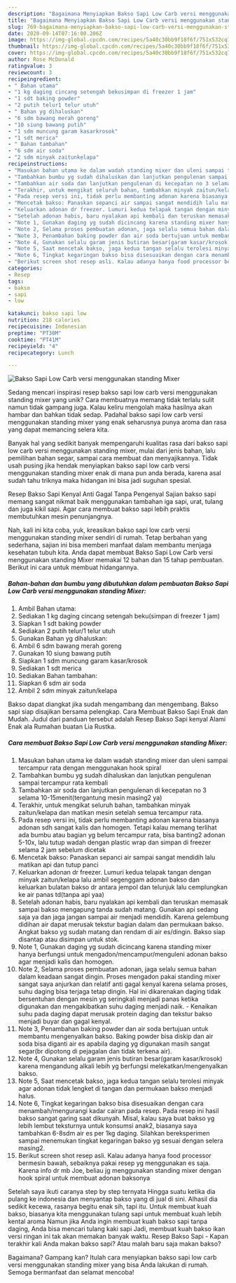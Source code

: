```yaml
---
description: "Bagaimana Menyiapkan Bakso Sapi Low Carb versi menggunakan standing Mixer yang Bikin Ngiler"
title: "Bagaimana Menyiapkan Bakso Sapi Low Carb versi menggunakan standing Mixer yang Bikin Ngiler"
slug: 769-bagaimana-menyiapkan-bakso-sapi-low-carb-versi-menggunakan-standing-mixer-yang-bikin-ngiler
date: 2020-09-14T07:16:00.206Z
image: https://img-global.cpcdn.com/recipes/5a40c30bb9f18f6f/751x532cq70/bakso-sapi-low-carb-versi-menggunakan-standing-mixer-foto-resep-utama.jpg
thumbnail: https://img-global.cpcdn.com/recipes/5a40c30bb9f18f6f/751x532cq70/bakso-sapi-low-carb-versi-menggunakan-standing-mixer-foto-resep-utama.jpg
cover: https://img-global.cpcdn.com/recipes/5a40c30bb9f18f6f/751x532cq70/bakso-sapi-low-carb-versi-menggunakan-standing-mixer-foto-resep-utama.jpg
author: Rose McDonald
ratingvalue: 3
reviewcount: 3
recipeingredient:
- " Bahan utama"
- "1 kg daging cincang setengah bekusimpan di freezer 1 jam"
- "1 sdt baking powder"
- "2 putih telur1 telur utuh"
- " Bahan yg dihaluskan"
- "6 sdm bawang merah goreng"
- "10 siung bawang putih"
- "1 sdm muncung garam kasarkrosok"
- "1 sdt merica"
- " Bahan tambahan"
- "6 sdm air soda"
- "2 sdm minyak zaitunkelapa"
recipeinstructions:
- "Masukan bahan utama ke dalam wadah standing mixer dan uleni sampai tercampur rata dengan menggunakan hook spiral"
- "Tambahkan bumbu yg sudah dihaluskan dan lanjutkan pengulenan sampai tercampur rata kembali"
- "Tambahkan air soda dan lanjutkan pengulenan di kecepatan no 3 selama 10-15menit(tergantung mesin masing2 ya)"
- "Terakhir, untuk mengikat seluruh bahan, tambahkan minyak zaitun/kelapa dan matikan mesin setelah semua tercampur rata."
- "Pada resep versi ini, tidak perlu membanting adonan karena biasanya adonan sdh sangat kalis dan homogen. Tetapi kalau memang terlihat ada bumbu atau bagian yg belum tercampur rata, bisa banting2 adonan 5-10x, lalu tutup wadah dengan plastic wrap dan simpan di freezer selama 2 jam sebelum dicetak"
- "Mencetak bakso: Panaskan sepanci air sampai sangat mendidih lalu matikan api dan tutup panci"
- "Keluarkan adonan dr freezer. Lumuri kedua telapak tangan dengan minyak zaitun/kelapa lalu ambil segenggam adonan bakso dan keluarkan bulatan bakso dr antara jempol dan telunjuk lalu cemplungkan ke air panas td(tanpa api yaa)"
- "Setelah adonan habis, baru nyalakan api kembali dan teruskan memasak sampai bakso mengapung tanda sudah matang. Gunakan api sedang saja ya dan jaga jangan sampai air menjadi mendidih. Karena gelembung didihan air dapat merusak tekstur bagian dalam dan permukaan bakso. Angkat bakso yg sudah matang dan rendam di air es/dingin. Bakso siap disantap atau disimpan untuk stok."
- "Note 1, Gunakan daging yg sudah dicincang karena standing mixer hanya berfungsi untuk mengadon/mencampur/menguleni adonan bakso agar menjadi kalis dan homogen."
- "Note 2, Selama proses pembuatan adonan, jaga selalu semua bahan dalam keadaan sangat dingin. Proses mengadon pakai standing mixer sangat saya anjurkan dan relatif anti gagal kenyal karena selama proses, suhu daging bisa terjaga tetap dingin. Hal ini dikarenakan daging tidak bersentuhan dengan mesin yg seringkali menjadi panas ketika digunakan dan mengakibatkan suhu daging menjadi naik.  Kenaikan suhu pada daging dapat merusak protein daging dan tekstur bakso menjadi buyar dan gagal kenyal."
- "Note 3, Penambahan baking powder dan air soda bertujuan untuk membantu mengenyalkan bakso. Baking powder bisa diskip dan air soda bisa diganti air es apabila daging yg digunakan masih sangat segar(br dipotong di pejagalan dan tidak terkena air)."
- "Note 4, Gunakan selalu garam jenis butiran besar(garam kasar/krosok) karena mengandung alkali lebih yg berfungsi melekatkan/mengenyalkan bakso."
- "Note 5, Saat mencetak bakso, jaga kedua tangan selalu terolesi minyak agar adonan tidak lengket di tangan dan permukaan bakso menjadi halus."
- "Note 6, Tingkat kegaringan bakso bisa disesuaikan dengan cara menambah/mengurangi kadar cairan pada resep. Pada resep ini hasil bakso sangat garing saat dikunyah. Misal, kalau saya buat bakso yg lebih lembut teksturnya untuk konsumsi anak2, biasanya saya tambahkan 6-8sdm air es per 1kg daging. Silahkan bereksperimen sampai menemukan tingkat kegaringan bakso yg sesuai dengan selera masing2."
- "Berikut screen shot resep asli. Kalau adanya hanya food processor bermesin bawah, sebaiknya pakai resep yg menggunakan es saja. Karena info dr mb Joe, beliau jg menggunakan standing mixer dengan hook spiral untuk membuat adonan baksonya"
categories:
- Resep
tags:
- bakso
- sapi
- low

katakunci: bakso sapi low 
nutrition: 218 calories
recipecuisine: Indonesian
preptime: "PT30M"
cooktime: "PT41M"
recipeyield: "4"
recipecategory: Lunch

---
```



![Bakso Sapi Low Carb versi menggunakan standing Mixer](https://img-global.cpcdn.com/recipes/5a40c30bb9f18f6f/751x532cq70/bakso-sapi-low-carb-versi-menggunakan-standing-mixer-foto-resep-utama.jpg)

Sedang mencari inspirasi resep bakso sapi low carb versi menggunakan standing mixer yang unik? Cara membuatnya memang tidak terlalu sulit namun tidak gampang juga. Kalau keliru mengolah maka hasilnya akan hambar dan bahkan tidak sedap. Padahal bakso sapi low carb versi menggunakan standing mixer yang enak seharusnya punya aroma dan rasa yang dapat memancing selera kita.

Banyak hal yang sedikit banyak mempengaruhi kualitas rasa dari bakso sapi low carb versi menggunakan standing mixer, mulai dari jenis bahan, lalu pemilihan bahan segar, sampai cara membuat dan menyajikannya. Tidak usah pusing jika hendak menyiapkan bakso sapi low carb versi menggunakan standing mixer enak di mana pun anda berada, karena asal sudah tahu triknya maka hidangan ini bisa jadi suguhan spesial.

Resep Bakso Sapi Kenyal Anti Gagal Tanpa Pengenyal Sajian bakso sapi memang sangat nikmat baik menggunakan tambahan iga sapi, urat, tulang dan juga kikil sapi. Agar cara membuat bakso sapi lebih praktis membutuhkan mesin penunjangnya.


Nah, kali ini kita coba, yuk, kreasikan bakso sapi low carb versi menggunakan standing mixer sendiri di rumah. Tetap berbahan yang sederhana, sajian ini bisa memberi manfaat dalam membantu menjaga kesehatan tubuh kita. Anda dapat membuat Bakso Sapi Low Carb versi menggunakan standing Mixer memakai 12 bahan dan 15 tahap pembuatan. Berikut ini cara untuk membuat hidangannya.

<!--inarticleads1-->

##### Bahan-bahan dan bumbu yang dibutuhkan dalam pembuatan Bakso Sapi Low Carb versi menggunakan standing Mixer:

1. Ambil  Bahan utama:
1. Sediakan 1 kg daging cincang setengah beku(simpan di freezer 1 jam)
1. Siapkan 1 sdt baking powder
1. Sediakan 2 putih telur/1 telur utuh
1. Gunakan  Bahan yg dihaluskan:
1. Ambil 6 sdm bawang merah goreng
1. Gunakan 10 siung bawang putih
1. Siapkan 1 sdm muncung garam kasar/krosok
1. Sediakan 1 sdt merica
1. Sediakan  Bahan tambahan:
1. Siapkan 6 sdm air soda
1. Ambil 2 sdm minyak zaitun/kelapa


Bakso dapat diangkat jika sudah mengambang dan mengembang. Bakso sapi siap disajikan bersama pelengkap. Cara Membuat Bakso Sapi Enak dan Mudah. Judul dari panduan tersebut adalah Resep Bakso Sapi kenyal Alami Enak ala Rumahan buatan Lia Rustka. 

<!--inarticleads2-->

##### Cara membuat Bakso Sapi Low Carb versi menggunakan standing Mixer:

1. Masukan bahan utama ke dalam wadah standing mixer dan uleni sampai tercampur rata dengan menggunakan hook spiral
1. Tambahkan bumbu yg sudah dihaluskan dan lanjutkan pengulenan sampai tercampur rata kembali
1. Tambahkan air soda dan lanjutkan pengulenan di kecepatan no 3 selama 10-15menit(tergantung mesin masing2 ya)
1. Terakhir, untuk mengikat seluruh bahan, tambahkan minyak zaitun/kelapa dan matikan mesin setelah semua tercampur rata.
1. Pada resep versi ini, tidak perlu membanting adonan karena biasanya adonan sdh sangat kalis dan homogen. Tetapi kalau memang terlihat ada bumbu atau bagian yg belum tercampur rata, bisa banting2 adonan 5-10x, lalu tutup wadah dengan plastic wrap dan simpan di freezer selama 2 jam sebelum dicetak
1. Mencetak bakso: Panaskan sepanci air sampai sangat mendidih lalu matikan api dan tutup panci
1. Keluarkan adonan dr freezer. Lumuri kedua telapak tangan dengan minyak zaitun/kelapa lalu ambil segenggam adonan bakso dan keluarkan bulatan bakso dr antara jempol dan telunjuk lalu cemplungkan ke air panas td(tanpa api yaa)
1. Setelah adonan habis, baru nyalakan api kembali dan teruskan memasak sampai bakso mengapung tanda sudah matang. Gunakan api sedang saja ya dan jaga jangan sampai air menjadi mendidih. Karena gelembung didihan air dapat merusak tekstur bagian dalam dan permukaan bakso. Angkat bakso yg sudah matang dan rendam di air es/dingin. Bakso siap disantap atau disimpan untuk stok.
1. Note 1, Gunakan daging yg sudah dicincang karena standing mixer hanya berfungsi untuk mengadon/mencampur/menguleni adonan bakso agar menjadi kalis dan homogen.
1. Note 2, Selama proses pembuatan adonan, jaga selalu semua bahan dalam keadaan sangat dingin. Proses mengadon pakai standing mixer sangat saya anjurkan dan relatif anti gagal kenyal karena selama proses, suhu daging bisa terjaga tetap dingin. Hal ini dikarenakan daging tidak bersentuhan dengan mesin yg seringkali menjadi panas ketika digunakan dan mengakibatkan suhu daging menjadi naik.  - Kenaikan suhu pada daging dapat merusak protein daging dan tekstur bakso menjadi buyar dan gagal kenyal.
1. Note 3, Penambahan baking powder dan air soda bertujuan untuk membantu mengenyalkan bakso. Baking powder bisa diskip dan air soda bisa diganti air es apabila daging yg digunakan masih sangat segar(br dipotong di pejagalan dan tidak terkena air).
1. Note 4, Gunakan selalu garam jenis butiran besar(garam kasar/krosok) karena mengandung alkali lebih yg berfungsi melekatkan/mengenyalkan bakso.
1. Note 5, Saat mencetak bakso, jaga kedua tangan selalu terolesi minyak agar adonan tidak lengket di tangan dan permukaan bakso menjadi halus.
1. Note 6, Tingkat kegaringan bakso bisa disesuaikan dengan cara menambah/mengurangi kadar cairan pada resep. Pada resep ini hasil bakso sangat garing saat dikunyah. Misal, kalau saya buat bakso yg lebih lembut teksturnya untuk konsumsi anak2, biasanya saya tambahkan 6-8sdm air es per 1kg daging. Silahkan bereksperimen sampai menemukan tingkat kegaringan bakso yg sesuai dengan selera masing2.
1. Berikut screen shot resep asli. Kalau adanya hanya food processor bermesin bawah, sebaiknya pakai resep yg menggunakan es saja. Karena info dr mb Joe, beliau jg menggunakan standing mixer dengan hook spiral untuk membuat adonan baksonya


Setelah saya ikuti caranya step by step ternyata Hingga suatu ketika dia pulang ke indonesia dan menyantap bakso yang di jual di sini. Alhasil dia sedikit kecewa, rasanya begitu enak sih, tapi itu. Untuk membuat kuah bakso, biasanya kita menggunakan tulang sapi untuk membuat kuah lebih kental aroma Namun jika Anda ingin membuat kuah bakso sapi tanpa daging, Anda bisa mencari tulang kaki sapi Jadi, membuat kuah bakso ikan versi ringan ini tak akan memakan banyak waktu. Resep Bakso Sapi - Kapan terakhir kali Anda makan bakso sapi? Atau malah baru saja makan bakso? 

Bagaimana? Gampang kan? Itulah cara menyiapkan bakso sapi low carb versi menggunakan standing mixer yang bisa Anda lakukan di rumah. Semoga bermanfaat dan selamat mencoba!
